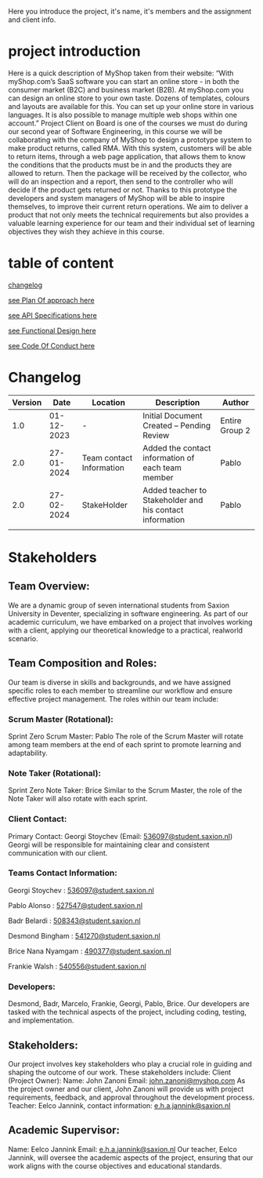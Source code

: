 Here you introduce the project, it's name, it's members and the assignment and client info.


# project introduction
Here is a quick description of MyShop taken from their website:
“With myShop.com’s SaaS software you can start an online store - in both the consumer market
(B2C) and business market (B2B).
At myShop.com you can design an online store to your own taste. Dozens of templates, colours and
layouts are available for this. You can set up your online store in various languages. It is also possible
to manage multiple web shops within one account.”
Project Client on Board is one of the courses we must do during our second year of Software
Engineering, in this course we will be collaborating with the company of MyShop to design a
prototype system to make product returns, called RMA. With this system, customers will be able to
return items, through a web page application, that allows them to know the conditions that the
products must be in and the products they are allowed to return. Then the package will be received
by the collector, who will do an inspection and a report, then send to the controller who will decide if
the product gets returned or not. Thanks to this prototype the developers and system managers of
MyShop will be able to inspire themselves, to improve their current return operations.
We aim to deliver a product that not only meets the technical requirements but also provides a
valuable learning experience for our team and their individual set of learning objectives they wish
they achieve in this course.

# table of content
[changelog](#changelog)

[see Plan Of approach here](Documentation/TeamPlan.md)

[see API Specifications here](Documentation/Myshop-Api.md)

[see Functional Design here](Documentation/SO2-MyShop-FunctionalDesign.md)

[see Code Of Conduct here](Documentation/CodeOfConduct.md)

# Changelog


| Version | Date       | Location                 | Description                                              | Author         |
|---------|------------|--------------------------|----------------------------------------------------------|----------------|
| 1.0     | 01-12-2023 | -                        | Initial Document Created – Pending Review                | Entire Group 2 |
| 2.0     | 27-01-2024 | Team contact Information | Added the contact information of each team member        | Pablo          |
| 2.0     | 27-02-2024 | StakeHolder              | Added teacher to Stakeholder and his contact information | Pablo          |
|         |            |                          |                                                          |                |

# Stakeholders 
## Team Overview:
We are a dynamic group of seven international students from Saxion University in Deventer,
specializing in software engineering. As part of our academic curriculum, we have embarked on a
project that involves working with a client, applying our theoretical knowledge to a practical, realworld scenario.
## Team Composition and Roles:
Our team is diverse in skills and backgrounds, and we have assigned specific roles to each member to
streamline our workflow and ensure effective project management. The roles within our team
include:
### Scrum Master (Rotational):
Sprint Zero Scrum Master: Pablo
The role of the Scrum Master will rotate among team members at the end of each sprint to promote
learning and adaptability.
### Note Taker (Rotational):
Sprint Zero Note Taker: Brice
Similar to the Scrum Master, the role of the Note Taker will also rotate with each sprint.
### Client Contact:
Primary Contact: Georgi Stoychev (Email: 536097@student.saxion.nl)
Georgi will be responsible for maintaining clear and consistent communication with our client.
### Teams Contact Information:
Georgi Stoychev : 536097@student.saxion.nl

Pablo Alonso : 527547@student.saxion.nl

Badr Belardi : 508343@student.saxion.nl

Desmond Bingham : 541270@student.saxion.nl

Brice Nana Nyamgam : 490377@student.saxion.nl

Frankie Walsh : 540556@student.saxion.nl
### Developers:
Desmond, Badr, Marcelo, Frankie, Georgi, Pablo, Brice.
Our developers are tasked with the technical aspects of the project, including coding, testing, and
implementation.
## Stakeholders:
Our project involves key stakeholders who play a crucial role in guiding and shaping the outcome of
our work. These stakeholders include:
Client (Project Owner):
Name: John Zanoni
Email: john.zanoni@myshop.com
As the project owner and our client, John Zanoni will provide us with project requirements, feedback,
and approval throughout the development process.
Teacher: Eelco Jannink, contact information: e.h.a.jannink@saxion.nl
## Academic Supervisor:
Name: Eelco Jannink
Email: e.h.a.jannink@saxion.nl
Our teacher, Eelco Jannink, will oversee the academic aspects of the project, ensuring that our work
aligns with the course objectives and educational standards.
